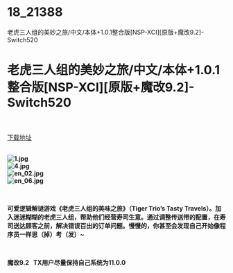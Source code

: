 # 18_21388
老虎三人组的美妙之旅/中文/本体+1.0.1整合版[NSP-XCI][原版+魔改9.2]-Switch520
# 老虎三人组的美妙之旅/中文/本体+1.0.1整合版[NSP-XCI][原版+魔改9.2]-Switch520
 <br/></br>
[下载地址](https://www.switch520.cc/article/21388 "下载地址")
<br/></br>

<p><strong><img title="1.jpg" src="https://www.switch520.cc/muke_img/2021_08_19_b3e4133169e64.jpg" alt="1.jpg"></strong><br>
<strong><img title="4.jpg" src="https://www.switch520.cc/muke_img/2021_08_19_ce155e5a39df4.jpg" alt="4.jpg"></strong><br>
<strong><img title="en_02.jpg" src="https://www.switch520.cc/muke_img/2021_08_19_24b0bcd199e71.jpg" alt="en_02.jpg"></strong><br>
<strong><img title="en_06.jpg" src="https://www.switch520.cc/muke_img/2021_08_19_4b49c99dede54.jpg" alt="en_06.jpg">&nbsp;</strong></p>
<p>&nbsp;</p>
<p><strong>可爱逻辑解谜游戏《老虎三人组的美味之旅》（Tiger Trio’s Tasty Travels）。加入迷迷糊糊的老虎三人组，帮助他们经营寿司生意。通过调整传送带的配置，在寿司送达顾客之前，解决错误百出的订单问题。慢慢的，你甚至会发现自己开始像程序员一样思（掉）考（发）~</strong></p>
<p>&nbsp;</p>
<p><strong>魔改9.2 &nbsp;&nbsp;TX用户尽量保持自己系统为11.0.0</strong></p>
